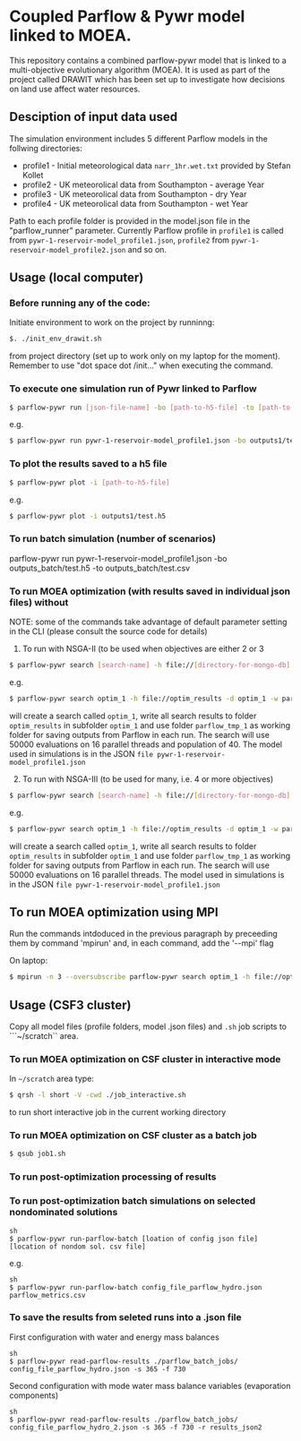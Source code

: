 
# Coupled Parflow & Pywr model linked to MOEA.

This repository contains a combined parflow-pywr model that is linked to a 
multi-objective evolutionary algorithm (MOEA). It is used as part of the project called DRAWIT
which has been set up to investigate how decisions on land use affect water resources.

## Desciption of input data used
The simulation environment includes 5 different Parflow models in the follwing directories:
* profile1 - Initial meteorological data ```narr_1hr.wet.txt``` provided by Stefan Kollet
* profile2 - UK meteorolical data from Southampton - average Year
* profile3 - UK meteorolical data from Southampton - dry Year
* profile4 - UK meteorolical data from Southampton - wet Year

Path to each profile folder is provided in the model.json file in the "parflow_runner" parameter.
Currently Parflow profile in ```profile1``` is called from ```pywr-1-reservoir-model_profile1.json```, ```profile2``` from ```pywr-1-reservoir-model_profile2.json``` and so on.

## Usage (local computer)
### Before running any of the code:
Initiate environment to work on the project by runninng:
```sh
$. ./init_env_drawit.sh
```
from project directory (set up to work only on my laptop for the moment). Remember to use "dot space dot /init..." when executing the command.

### To execute one simulation run of Pywr linked to Parflow
```sh
$ parflow-pywr run [json-file-name] -bo [path-to-h5-file] -to [path-to-csv-file]
```
e.g.
```sh
$ parflow-pywr run pywr-1-reservoir-model_profile1.json -bo outputs1/test.h5 -to outputs1/test.csv
```

### To plot the results saved to a h5 file
```sh
$ parflow-pywr plot -i [path-to-h5-file]
```
e.g.
```sh
$ parflow-pywr plot -i outputs1/test.h5
```

### To run batch simulation (number of scenarios)
parflow-pywr run pywr-1-reservoir-model_profile1.json -bo outputs_batch/test.h5 -to outputs_batch/test.csv


### To run MOEA optimization (with results saved in individual json files) without
NOTE: some of the commands take advantage of default parameter setting in the CLI (please consult the source code for details)

1. To run with NSGA-II (to be used when objectives are either 2 or 3

```sh
$ parflow-pywr search [search-name] -h file://[directory-for-mongo-db] -d [name-of-folder-with-json-files] -w [working-dir-for-parflow-outputs] -ne [no-of-evaluations] -p [no-of-cpus] -ps [population-size] -i [input-json-file]
```

e.g.

```sh
$ parflow-pywr search optim_1 -h file://optim_results -d optim_1 -w parflow_tmp_1 -ne 50000 -p 16 -ps 40 -i pywr-1-reservoir-model_profile1.json
```

will create a search called ```optim_1```, write all search results to folder ```optim_results``` in subfolder ```optim_1``` and use folder ```parflow_tmp_1``` as working folder for saving outputs from Parflow in each run. The search will use 50000 evaluations on 16 parallel threads and population of 40. The model used in simulations is in the JSON ```file pywr-1-reservoir-model_profile1.json```

2. To run with NSGA-III (to be used for many, i.e. 4 or more objectives)

```sh
$ parflow-pywr search [search-name] -h file://[directory-for-mongo-db] -d [name-of-folder-with-json-files] -w [working-dir-for-parflow-outputs] -a NSGAIII -ne [no-of-evaluations] -p [no-of-cpus] -i [input-json-file]
```

e.g.

```sh
$ parflow-pywr search optim_1 -h file://optim_results -d optim_1 -w parflow_tmp_1 -a NSGAIII -ne 50000 -p 16 -i pywr-1-reservoir-model_profile1.json
```

will create a search called ```optim_1```, write all search results to folder ```optim_results``` in subfolder ```optim_1``` and use folder ```parflow_tmp_1``` as working folder for saving outputs from Parflow in each run. The search will use 50000 evaluations on 16 parallel threads. The model used in simulations is in the JSON ```file pywr-1-reservoir-model_profile1.json```

## To run MOEA optimization using MPI

Run the commands intdoduced in the previous paragraph by preceeding them by command 'mpirun' and, in each command, add the '--mpi' flag

On laptop:
``` sh
$ mpirun -n 3 --oversubscribe parflow-pywr search optim_1 -h file://optim_results -d optim_1 -w parflow_tmp_1 --mpi -a NSGAII -ne 6 -p 3 -ps 2 -i pywr-1-reservoir-model_profile1.json
``` 



## Usage (CSF3 cluster)
Copy all model files (profile folders, model .json files) and ```.sh``` job scripts to ```~/scratch`` area.

### To run MOEA optimization on CSF cluster in interactive mode
In ```~/scratch``` area type:
```sh
$ qrsh -l short -V -cwd ./job_interactive.sh
```
to run short interactive job in the current working directory

### To run MOEA optimization on CSF cluster as a batch job
```sh
$ qsub job1.sh
```

### To run post-optimization processing of results

### To run post-optimization batch simulations on selected nondominated solutions
```
sh 
$ parflow-pywr run-parflow-batch [loation of config json file] [location of nondom sol. csv file]
```

e.g.
```
sh 
$ parflow-pywr run-parflow-batch config_file_parflow_hydro.json parflow_metrics.csv
```

### To save the results from seleted runs into a .json file

First configuration with water and energy mass balances
```
sh
$ parflow-pywr read-parflow-results ./parflow_batch_jobs/ config_file_parflow_hydro.json -s 365 -f 730
```
Second configuration with mode water mass balance variables (evaporation components)
```
sh
$ parflow-pywr read-parflow-results ./parflow_batch_jobs/ config_file_parflow_hydro_2.json -s 365 -f 730 -r results_json2
```




